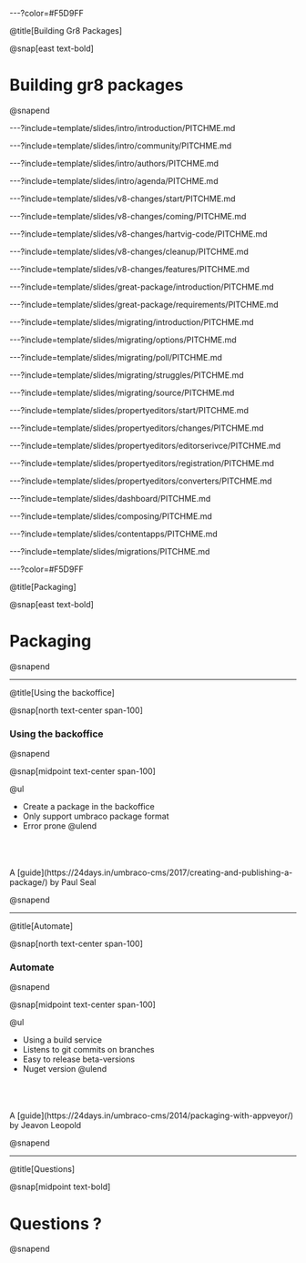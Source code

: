 ---?color=#F5D9FF

@title[Building Gr8 Packages]

@snap[east text-bold]

# Building gr8 packages

@snapend

---?include=template/slides/intro/introduction/PITCHME.md

---?include=template/slides/intro/community/PITCHME.md

---?include=template/slides/intro/authors/PITCHME.md

---?include=template/slides/intro/agenda/PITCHME.md

---?include=template/slides/v8-changes/start/PITCHME.md

---?include=template/slides/v8-changes/coming/PITCHME.md

---?include=template/slides/v8-changes/hartvig-code/PITCHME.md

---?include=template/slides/v8-changes/cleanup/PITCHME.md

---?include=template/slides/v8-changes/features/PITCHME.md

---?include=template/slides/great-package/introduction/PITCHME.md

---?include=template/slides/great-package/requirements/PITCHME.md

---?include=template/slides/migrating/introduction/PITCHME.md

---?include=template/slides/migrating/options/PITCHME.md

---?include=template/slides/migrating/poll/PITCHME.md

---?include=template/slides/migrating/struggles/PITCHME.md

---?include=template/slides/migrating/source/PITCHME.md

---?include=template/slides/propertyeditors/start/PITCHME.md

---?include=template/slides/propertyeditors/changes/PITCHME.md

---?include=template/slides/propertyeditors/editorserivce/PITCHME.md

---?include=template/slides/propertyeditors/registration/PITCHME.md

---?include=template/slides/propertyeditors/converters/PITCHME.md

---?include=template/slides/dashboard/PITCHME.md

---?include=template/slides/composing/PITCHME.md

---?include=template/slides/contentapps/PITCHME.md

---?include=template/slides/migrations/PITCHME.md

---?color=#F5D9FF

@title[Packaging]

@snap[east text-bold]

# Packaging

@snapend

---

@title[Using the backoffice]

@snap[north text-center span-100]

### Using the backoffice

@snapend

@snap[midpoint text-center span-100]


@ul
- Create a package in the backoffice
- Only support umbraco package format
- Error prone
@ulend

<br>
<br>
<br>
<span class="fragment">
A [guide](https://24days.in/umbraco-cms/2017/creating-and-publishing-a-package/) by Paul Seal
</span>



@snapend

---

@title[Automate]

@snap[north text-center span-100]

### Automate

@snapend

@snap[midpoint text-center span-100]


@ul
- Using a build service
- Listens to git commits on branches
- Easy to release beta-versions
- Nuget version
@ulend

<br>
<br>
<br>
<span class="fragment">
A [guide](https://24days.in/umbraco-cms/2014/packaging-with-appveyor/) by Jeavon Leopold
</span>



@snapend


---
@title[Questions]

@snap[midpoint text-bold]

# Questions ?

@snapend


